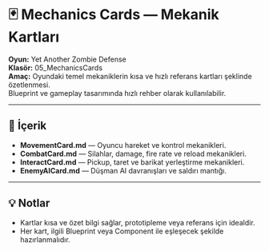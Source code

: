 # 🃏 Mechanics Cards — Mekanik Kartları

**Oyun:** Yet Another Zombie Defense  
**Klasör:** 05_MechanicsCards  
**Amaç:** Oyundaki temel mekaniklerin kısa ve hızlı referans kartları şeklinde özetlenmesi.  
Blueprint ve gameplay tasarımında hızlı rehber olarak kullanılabilir.

---

## 📂 İçerik

- **MovementCard.md** — Oyuncu hareket ve kontrol mekanikleri.  
- **CombatCard.md** — Silahlar, damage, fire rate ve reload mekanikleri.  
- **InteractCard.md** — Pickup, taret ve barikat yerleştirme mekanikleri.  
- **EnemyAICard.md** — Düşman AI davranışları ve saldırı mantığı.

---

## 💡 Notlar

- Kartlar kısa ve özet bilgi sağlar, prototipleme veya referans için idealdir.  
- Her kart, ilgili Blueprint veya Component ile eşleşecek şekilde hazırlanmalıdır.
